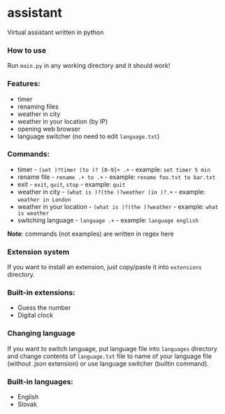 # assistant
Virtual assistant written in python

### How to use

Run `main.py` in any working directory and it should work!

### Features:
- timer
- renaming files
- weather in city
- weather in your location (by IP)
- opening web browser
- language switcher (no need to edit `language.txt`)

### Commands:
- timer - `(set )?timer (to )? [0-9]+ .+` - example: `set timer 5 min`
- rename file - `rename .+ to .+` - example: `rename foo.txt to bar.txt`
- exit - `exit`, `quit`, `stop` - example: `quit`
- weather in city - `(what is )?(the )?weather (in )?.+` - example: `weather in London`
- weather in your location - `(what is )?(the )?weather` - example: `what is weather`
- switching language - `language .+` - example: `language english`

**Note**: commands (not examples) are written in regex here

### Extension system

If you want to install an extension, just copy/paste it into `extensions` directory.

### Built-in extensions:
- Guess the number
- Digital clock

### Changing language

If you want to switch language, put language file into `languages` directory and change contents of `language.txt` file to name of your language file (without .json extension) or use language switcher (builtin command).

### Built-in languages:
- English
- Slovak
